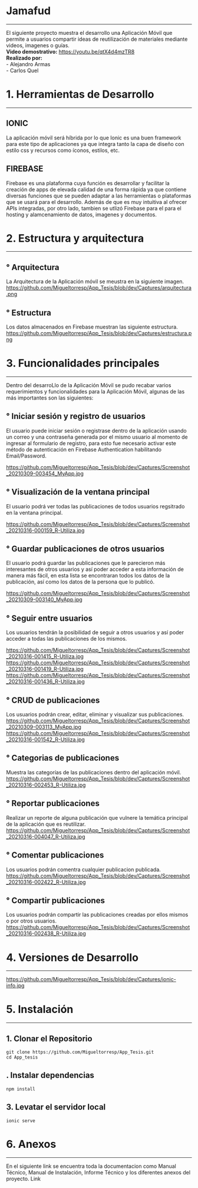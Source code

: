 # Jamafud
------------------------------------------------------------------------------------------------------------------------------------------------------------------------------
El siguiente proyecto muestra el desarrollo una Aplicación Móvil que permite a usuarios compartir ideas de reutilización de materiales mediante videos, imagenes o guías.
</br>**Video demostrativo:** https://youtu.be/qtX4d4mzTR8
</br>**Realizado por:**
</br>\- Alejandro Armas
</br>\- Carlos Quel

# 1. Herramientas de Desarrollo
------------------------------------------------------------------------------------------------------------------------------------------------------------------------------
## IONIC
La aplicación móvil será híbrida por lo que Ionic es una buen framework para este tipo de aplicaciones ya que integra tanto la capa de diseño con estilo css y recursos como íconos, estilos, etc.

## FIREBASE
Firebase es una plataforma cuya función es desarrollar y facilitar la creación de apps de elevada calidad de una forma rápida ya que contiene diversas funciones que se pueden adaptar a las herramientas o plataformas que se usará para el desarrollo. Además de que es muy intuitiva al ofrecer APIs integradas, por otro lado, tambien se utlizó Firebase para el para el hosting y alamcenamiento de datos, imagenes y documentos.

# 2. Estructura y arquitectura
------------------------------------------------------------------------------------------------------------------------------------------------------------------------------
## ° Arquitectura

La Arquitectura de la Aplicación móvil se meustra en la siguiente imagen.
https://github.com/Migueltorresp/App_Tesis/blob/dev/Captures/arquitectura.png

## ° Estructura
Los datos almacenados en Firebase muestran las siguiente estructura.
https://github.com/Migueltorresp/App_Tesis/blob/dev/Captures/estructura.png

# 3. Funcionalidades principales
------------------------------------------------------------------------------------------------------------------------------------------------------------------------------
Dentro del desarroLlo de la Aplicación Móvil se pudo recabar varios requerimientos y funcionalidades para la Aplicación Móvil, algunas de las más importantes son las siguientes:

## ° Iniciar sesión y registro de usuarios
El usuario puede iniciar sesión o registrase dentro de la aplicación usando un correo y una contraseña generada por el mismo usuario al momento de ingresar al formulario de registro, para esto fue necesario activar este método de autenticación en Firebase Authentication habilitando Email/Password.

https://github.com/Migueltorresp/App_Tesis/blob/dev/Captures/Screenshot_20210309-003454_MyApp.jpg

## ° Visualización de la ventana principal
El usuario podrá ver todas las publicaciones de todos usuarios regsitrado en la ventana principal.

https://github.com/Migueltorresp/App_Tesis/blob/dev/Captures/Screenshot_20210316-000159_R-Utiliza.jpg

## ° Guardar publicaciones de otros usuarios
El usuario podrá guardar las publicaciones que le parecieron más interesantes de otros usuarios y así poder acceder a esta información de manera más fácil, en esta lista se encontraran todos los datos de la publicación, así como los datos de la persona que lo publicó.

https://github.com/Migueltorresp/App_Tesis/blob/dev/Captures/Screenshot_20210309-003140_MyApp.jpg

## ° Seguir entre usuarios
Los usuarios tendrán la posibilidad de seguir a otros usuarios y así poder acceder a todas las publicaciones de los mismos.

https://github.com/Migueltorresp/App_Tesis/blob/dev/Captures/Screenshot_20210316-001415_R-Utiliza.jpg https://github.com/Migueltorresp/App_Tesis/blob/dev/Captures/Screenshot_20210316-001419_R-Utiliza.jpg https://github.com/Migueltorresp/App_Tesis/blob/dev/Captures/Screenshot_20210316-001436_R-Utiliza.jpg

## ° CRUD de publicaciones
Los usuarios podrán crear, editar, eliminar y visualizar sus publicaciones.
https://github.com/Migueltorresp/App_Tesis/blob/dev/Captures/Screenshot_20210309-003113_MyApp.jpg https://github.com/Migueltorresp/App_Tesis/blob/dev/Captures/Screenshot_20210316-001542_R-Utiliza.jpg

## ° Categorias de publicaciones
Muestra las categorías de las publicaciones dentro del aplicación móvil.
https://github.com/Migueltorresp/App_Tesis/blob/dev/Captures/Screenshot_20210316-002453_R-Utiliza.jpg

## ° Reportar publicaciones
Realizar un reporte de alguna publicación que vulnere la temática principal de la aplicación que es reutilizar.
https://github.com/Migueltorresp/App_Tesis/blob/dev/Captures/Screenshot_20210316-004047_R-Utiliza.jpg

## ° Comentar publicaciones
Los usuarios podrán comentra cualquier publicacion publicada.
https://github.com/Migueltorresp/App_Tesis/blob/dev/Captures/Screenshot_20210316-002422_R-Utiliza.jpg

## ° Compartir publicaciones
Los usuarios podrán compartir las publicaciones creadas por ellos mismos o por otros usuarios.
https://github.com/Migueltorresp/App_Tesis/blob/dev/Captures/Screenshot_20210316-002438_R-Utiliza.jpg

# 4. Versiones de Desarrollo
------------------------------------------------------------------------------------------------------------------------------------------------------------------------------
https://github.com/Migueltorresp/App_Tesis/blob/dev/Captures/ionic-info.jpg

# 5. Instalación
------------------------------------------------------------------------------------------------------------------------------------------------------------------------------
## 1. Clonar el Repositorio

```
git clone https://github.com/Migueltorresp/App_Tesis.git
cd App_tesis
```

## . Instalar dependencias

```
npm install
```

## 3. Levatar el servidor local

```
ionic serve
```

# 6. Anexos
------------------------------------------------------------------------------------------------------------------------------------------------------------------------------
En el siguiente link se encuentra toda la documentacion como Manual Técnico, Manual de Instalación, Informe Técnico y los diferentes anexos del proyecto. Link
